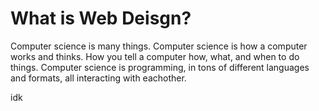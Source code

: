 # What is Web Deisgn?

Computer science is many things. Computer science is how a computer works and thinks. How you tell a computer how, what, and when to do things. Computer science is programming, in tons of different languages and formats, all interacting with eachother.

idk
